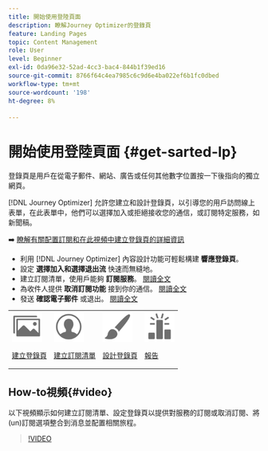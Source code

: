 ```yaml
---
title: 開始使用登陸頁面
description: 瞭解Journey Optimizer的登錄頁
feature: Landing Pages
topic: Content Management
role: User
level: Beginner
exl-id: 0da96e32-52ad-4cc3-bac4-844b1f39ed16
source-git-commit: 8766f64c4ea7985c6c9d6e4ba022ef6b1fc0dbed
workflow-type: tm+mt
source-wordcount: '198'
ht-degree: 8%

---
```


# 開始使用登陸頁面 {#get-sarted-lp}

登錄頁是用戶在從電子郵件、網站、廣告或任何其他數字位置按一下後指向的獨立網頁。

[!DNL Journey Optimizer] 允許您建立和設計登錄頁，以引導您的用戶訪問線上表單，在此表單中，他們可以選擇加入或拒絕接收您的通信，或訂閱特定服務，如新聞稿。

➡️ [瞭解有關配置訂閱和在此視頻中建立登錄頁的詳細資訊](#video)

* 利用 [!DNL Journey Optimizer] 內容設計功能可輕鬆構建 **響應登錄頁**。
* 設定 **選擇加入和選擇退出流** 快速而無縫地。
* 建立訂閱清單，使用戶能夠 **訂閱服務**。 [閱讀全文](lp-use-cases.md#subscription-to-a-service)
* 為收件人提供 **取消訂閱功能** 接到你的通信。 [閱讀全文](lp-use-cases.md#opt-out)
* 發送 **確認電子郵件** 或退出。 [閱讀全文](lp-use-cases.md#send-confirmation-email)

<table>
<tr>
<td><img src="../assets/do-not-localize/icon_assets.svg" width="60px"><p><a href="create-lp.md">建立登錄頁</a></p></td>
<td><img src="../assets/do-not-localize/icon_personalization.svg" width="60px"><p><a href="subscription-list.md">建立訂閱清單</a></p></td>
<td><img src="../assets/do-not-localize/icon_design.svg" width="60px"><p><a href="design-lp.md">設計登錄頁</a></p></td>
<td><img src="../assets/do-not-localize/monitor.svg" width="60px"><p><a href="../reports/lp-report-live.md">報告</a></p></td>
</tr>
</table>

## How-to視頻{#video}

以下視頻顯示如何建立訂閱清單、設定登錄頁以提供對服務的訂閱或取消訂閱、將(un)訂閱選項整合到消息並配置相關旅程。

>[!VIDEO](https://video.tv.adobe.com/v/341280?quality=12&learn=on)